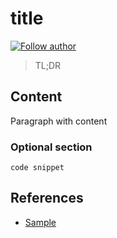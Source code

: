 # title
[![Follow author](https://img.shields.io/static/v1?style=flat&color=blue&label=note%20by&message=umluizlima)](https://github.com/umluizlima)
> TL;DR

## Content

Paragraph with content

### Optional section

```
code snippet
```

## References

- [Sample](https://github.com)